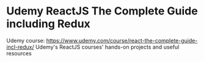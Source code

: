 # Udemy ReactJS The Complete Guide including Redux

Udemy course: https://www.udemy.com/course/react-the-complete-guide-incl-redux/
Udemy's ReactJS courses' hands-on projects and useful resources
